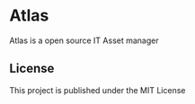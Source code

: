 # Atlas
Atlas is a open source IT Asset manager

## License
This project is published under the MIT License
